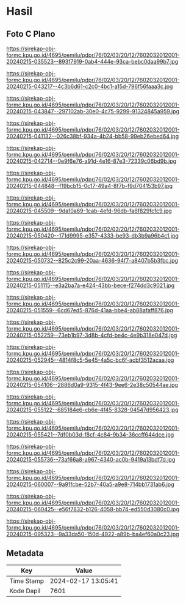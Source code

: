 # Hasil

## Foto C Plano

https://sirekap-obj-formc.kpu.go.id/4695/pemilu/pdpr/76/02/03/20/12/7602032012001-20240215-035523--893f7919-0ab4-444e-93ca-bebc0daa99b7.jpg

https://sirekap-obj-formc.kpu.go.id/4695/pemilu/pdpr/76/02/03/20/12/7602032012001-20240215-043217--4c3b6d61-c2c0-4bc1-a15d-796f56faaa3c.jpg

https://sirekap-obj-formc.kpu.go.id/4695/pemilu/pdpr/76/02/03/20/12/7602032012001-20240215-043847--297102ab-30e0-4c75-9299-91324845a959.jpg

https://sirekap-obj-formc.kpu.go.id/4695/pemilu/pdpr/76/02/03/20/12/7602032012001-20240215-041132--026c38bf-934a-4b24-bb58-99eb26ebed64.jpg

https://sirekap-obj-formc.kpu.go.id/4695/pemilu/pdpr/76/02/03/20/12/7602032012001-20240215-042714--0e9f6e76-a91d-4e16-87e3-72339c06bd9b.jpg

https://sirekap-obj-formc.kpu.go.id/4695/pemilu/pdpr/76/02/03/20/12/7602032012001-20240215-044848--f19bcb15-0c17-49a4-8f7b-f9d704153b97.jpg

https://sirekap-obj-formc.kpu.go.id/4695/pemilu/pdpr/76/02/03/20/12/7602032012001-20240215-045509--9da10a69-1cab-4efd-96db-fa6f829fcfc9.jpg

https://sirekap-obj-formc.kpu.go.id/4695/pemilu/pdpr/76/02/03/20/12/7602032012001-20240215-050420--171d9995-e357-4333-be93-db3b9a96b4c1.jpg

https://sirekap-obj-formc.kpu.go.id/4695/pemilu/pdpr/76/02/03/20/12/7602032012001-20240215-050732--825c2c99-20aa-4636-94f7-a8407b5b3fbc.jpg

https://sirekap-obj-formc.kpu.go.id/4695/pemilu/pdpr/76/02/03/20/12/7602032012001-20240215-051115--e3a2ba7a-e424-43bb-bece-f274dd3c9021.jpg

https://sirekap-obj-formc.kpu.go.id/4695/pemilu/pdpr/76/02/03/20/12/7602032012001-20240215-051559--6cd67ed5-876d-41aa-bbe4-ab88afaff876.jpg

https://sirekap-obj-formc.kpu.go.id/4695/pemilu/pdpr/76/02/03/20/12/7602032012001-20240215-052259--73eb1b97-3d8b-4cfd-be4c-4e9b318e047d.jpg

https://sirekap-obj-formc.kpu.go.id/4695/pemilu/pdpr/76/02/03/20/12/7602032012001-20240215-052945--4814f8c5-5e45-4a5c-bc6f-acbf3512acaa.jpg

https://sirekap-obj-formc.kpu.go.id/4695/pemilu/pdpr/76/02/03/20/12/7602032012001-20240215-054106--2886d0a9-9315-4f43-9ee6-2e38c50544ae.jpg

https://sirekap-obj-formc.kpu.go.id/4695/pemilu/pdpr/76/02/03/20/12/7602032012001-20240215-055122--685184e6-cb6e-4f45-8328-04547d956423.jpg

https://sirekap-obj-formc.kpu.go.id/4695/pemilu/pdpr/76/02/03/20/12/7602032012001-20240215-055421--7df0b03d-f8cf-4c84-9b34-36ccff644dce.jpg

https://sirekap-obj-formc.kpu.go.id/4695/pemilu/pdpr/76/02/03/20/12/7602032012001-20240215-055736--73af66a8-a967-4340-ac0b-9419a13bdf7d.jpg

https://sirekap-obj-formc.kpu.go.id/4695/pemilu/pdpr/76/02/03/20/12/7602032012001-20240215-060007--9a91fcbe-52b7-40a5-a9e8-714bb1731ab6.jpg

https://sirekap-obj-formc.kpu.go.id/4695/pemilu/pdpr/76/02/03/20/12/7602032012001-20240215-060425--e56f7832-b126-4058-bb74-ed550d3080c0.jpg

https://sirekap-obj-formc.kpu.go.id/4695/pemilu/pdpr/76/02/03/20/12/7602032012001-20240215-095323--9a33da50-150d-4922-a89b-ba4ef60a0c23.jpg


## Metadata

| Key        | Value               |
| ---------- | ------------------- |
| Time Stamp | 2024-02-17 13:05:41 |
| Kode Dapil | 7601                |



